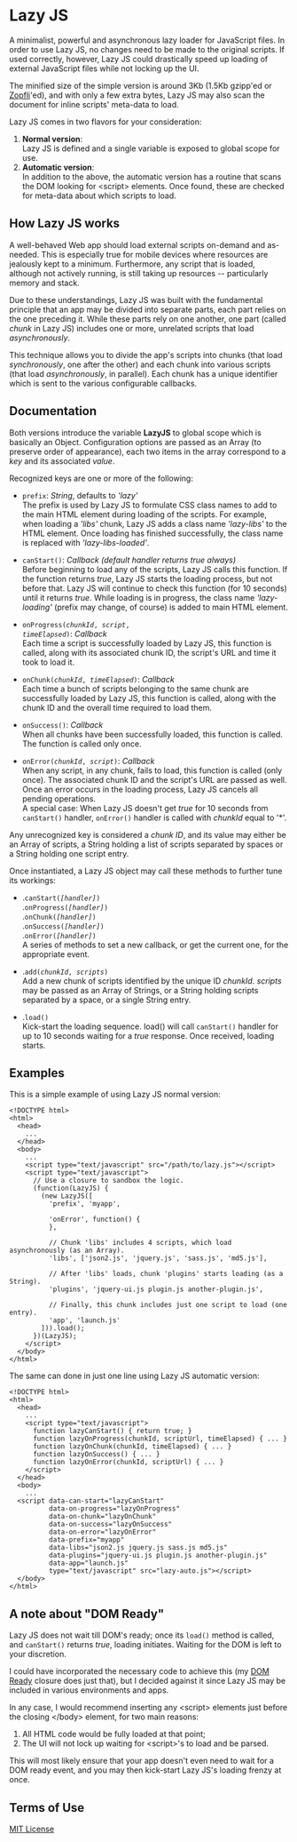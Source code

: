 Lazy JS
=======

A minimalist, powerful and asynchronous lazy loader for JavaScript files. In order to use Lazy JS,
no changes need to be made to the original scripts. If used correctly, however, Lazy JS could
drastically speed up loading of external JavaScript files while not locking up the UI.

The minified size of the simple version is around 3Kb (1.5Kb gzipp'ed or [Zopfli][zopfli]'ed),
and with only a few extra bytes, Lazy JS may also scan the document for inline scripts'
meta-data to load.

Lazy JS comes in two flavors for your consideration:

1. **Normal version**:  
   Lazy JS is defined and a single variable is exposed to global scope for use.
2. **Automatic version**:  
   In addition to the above, the automatic version has a routine that scans the DOM looking
   for &lt;script&gt; elements. Once found, these are checked for meta-data about which scripts to
   load.

How Lazy JS works
-----------------

A well-behaved Web app should load external scripts on-demand and as-needed. This is especially
true for mobile devices where resources are jealously kept to a minimum. Furthermore, any script
that is loaded, although not actively running, is still taking up resources -- particularly
memory and stack.

Due to these understandings, Lazy JS was built with the fundamental principle that an app may be
divided into separate parts, each part relies on the one preceding it. While these parts rely 
on one another, one part (called *chunk* in Lazy JS) includes one or more, unrelated scripts
that load *asynchronously*.

This technique allows you to divide the app's scripts into chunks (that load *synchronously*,
one after the other) and each chunk into various scripts (that load *asynchronously*, in
parallel). Each chunk has a unique identifier which is sent to the various configurable callbacks.

Documentation
-------------

Both versions introduce the variable **LazyJS** to global scope which is basically an Object.
Configuration options are passed as an Array (to preserve order of appearance), each two items
in the array correspond to a *key* and its associated *value*.

Recognized keys are one or more of the following:

- <code>prefix</code>: *String*, defaults to *'lazy'*  
  The prefix is used by Lazy JS to formulate CSS class names to add to the
  main HTML element during loading of the scripts. For example, when loading a *'libs'* chunk,
  Lazy JS adds a class name *'lazy-libs'* to the HTML element. Once loading has finished
  successfully, the class name is replaced with *'lazy-libs-loaded'*.

- <code>canStart()</code>: *Callback* *(default handler returns true always)*  
  Before beginning to load any of the scripts, Lazy JS calls this function. If the function
  returns *true*, Lazy JS starts the loading process, but not before that. Lazy JS will continue
  to check this function (for 10 seconds) until it returns *true*. While loading is in progress,
  the class name *'lazy-loading'* (prefix may change, of course) is added to main HTML element.

- <code>onProgress(*chunkId*, *script*, *timeElapsed*)</code>: *Callback*  
  Each time a script is successfully loaded by Lazy JS, this function is called, along with its
  associated chunk ID, the script's URL and time it took to load it.

- <code>onChunk(*chunkId*, *timeElapsed*)</code>: *Callback*  
  Each time a bunch of scripts belonging to the same chunk are successfully loaded by Lazy JS,
  this function is called, along with the chunk ID and the overall time required to load them.

- <code>onSuccess()</code>: *Callback*  
  When all chunks have been successfully loaded, this function is called. The function is called
  only once.

- <code>onError(*chunkId*, *script*)</code>: *Callback*  
  When any script, in any chunk, fails to load, this function is called (only once). The
  associated chunk ID and the script's URL are passed as well. Once an error occurs in the loading
  process, Lazy JS cancels all pending operations.  
  A special case: When Lazy JS doesn't get *true* for 10 seconds from <code>canStart()</code>
  handler, <code>onError()</code> handler is called with *chunkId* equal to '*'.

Any unrecognized key is considered a *chunk ID*, and its value may either be an Array of scripts,
a String holding a list of scripts separated by spaces or a String holding one script entry.

Once instantiated, a Lazy JS object may call these methods to further tune its workings:

- .<code>canStart(*[handler]*)</code>  
  .<code>onProgress(*[handler]*)</code>  
  .<code>onChunk(*[handler]*)</code>  
  .<code>onSuccess(*[handler]*)</code>  
  .<code>onError(*[handler]*)</code>  
  A series of methods to set a new callback, or get the current one, for the appropriate event.

- .<code>add(*chunkId*, *scripts*)</code>  
  Add a new chunk of scripts identified by the unique ID *chunkId*. *scripts* may be passed as
  an Array of Strings, or a String holding scripts separated by a space, or a single String entry.
  
- .<code>load()</code>  
  Kick-start the loading sequence. load() will call <code>canStart()</code> handler for up to
  10 seconds waiting for a *true* response. Once received, loading starts.

Examples
--------

This is a simple example of using Lazy JS normal version:

    <!DOCTYPE html>
    <html>
      <head>
        ...
      </head>
      <body>
        ...
        <script type="text/javascript" src="/path/to/lazy.js"></script>
        <script type="text/javascript">
          // Use a closure to sandbox the logic.
          (function(LazyJS) {
            (new LazyJS([
              'prefix', 'myapp',

              'onError', function() {
              },

              // Chunk 'libs' includes 4 scripts, which load asynchronously (as an Array).
              'libs', ['json2.js', 'jquery.js', 'sass.js', 'md5.js'],

              // After 'libs' loads, chunk 'plugins' starts loading (as a String).
              'plugins', 'jquery-ui.js plugin.js another-plugin.js',

              // Finally, this chunk includes just one script to load (one entry).
              'app', 'launch.js'
            ])).load();
          })(LazyJS);
        </script>
      </body>
    </html>

The same can done in just one line using Lazy JS automatic version:

    <!DOCTYPE html>
    <html>
      <head>
        ...
        <script type="text/javascript">
          function lazyCanStart() { return true; }
          function lazyOnProgress(chunkId, scriptUrl, timeElapsed) { ... }
          function lazyOnChunk(chunkId, timeElapsed) { ... }
          function lazyOnSuccess() { ... }
          function lazyOnError(chunkId, scriptUrl) { ... }
        </script>
      </head>
      <body>
        ...
      <script data-can-start="lazyCanStart"
              data-on-progress="lazyOnProgress"
              data-on-chunk="lazyOnChunk"
              data-on-success="lazyOnSuccess"
              data-on-error="lazyOnError"
              data-prefix="myapp"
              data-libs="json2.js jquery.js sass.js md5.js"
              data-plugins="jquery-ui.js plugin.js another-plugin.js"
              data-app="launch.js"
              type="text/javascript" src="lazy-auto.js"></script>
      </body>
    </html>

A note about "DOM Ready"
------------------------

Lazy JS does not wait till DOM's ready; once its <code>load()</code> method is called, and
<code>canStart()</code> returns *true*, loading initiates. Waiting for the DOM is left to
your discretion.

I could have incorporated the necessary code to achieve this (my [DOM Ready][dom-ready] closure
does just that), but I decided against it since Lazy JS may be included in various environments
and apps.

In any case, I would recommend inserting any &lt;script&gt; elements just before the closing 
&lt;/body&gt; element, for two main reasons:

1. All HTML code would be fully loaded at that point;
2. The UI will not lock up waiting for &lt;script&gt;'s to load and be parsed.

This will most likely ensure that your app doesn't even need to wait for a DOM ready event, and
you may then kick-start Lazy JS's loading frenzy at once.

Terms of Use
------------

[MIT License][mitlicense]

[mitlicense]: http://en.wikipedia.org/wiki/MIT_License        "MIT License"
[modernizr]:  http://modernizr.com/                           "Modernizr"
[dom-ready]:  https://github.com/noordawod/dom-ready          "DOM Ready"
[zopfli]:     https://code.google.com/p/zopfli/               "Zopfli"

